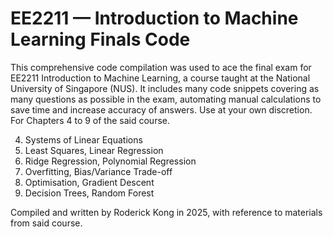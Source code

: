# EE2211 — Introduction to Machine Learning Finals Code

This comprehensive code compilation was used to ace the final exam for EE2211 Introduction to Machine Learning, a course taught at the National University of Singapore (NUS). It includes many code snippets covering as many questions as possible in the exam, automating manual calculations to save time and increase accuracy of answers. Use at your own discretion. For Chapters 4 to 9 of the said course.

4. Systems of Linear Equations
5. Least Squares, Linear Regression
6. Ridge Regression, Polynomial Regression
7. Overfitting, Bias/Variance Trade-off
8. Optimisation, Gradient Descent
9. Decision Trees, Random Forest

Compiled and written by Roderick Kong in 2025, with reference to materials from said course.
